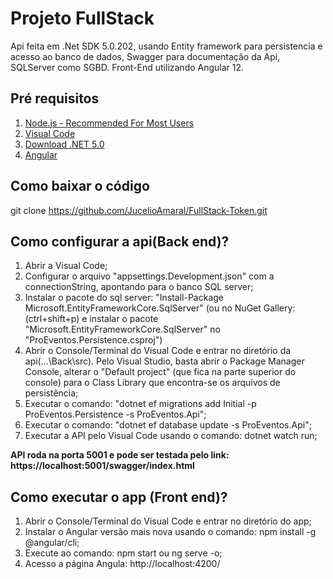 
# Projeto FullStack

Api feita em .Net SDK 5.0.202, usando Entity framework para persistencia e acesso ao banco de dados,
Swagger para documentação da Api, SQLServer como SGBD.
Front-End utilizando Angular 12.

## Pré requisitos
 
1. [Node.js - Recommended For Most Users](https://nodejs.org/en/download/)
2. [Visual Code](https://code.visualstudio.com/download)
3. [Download .NET 5.0](https://dotnet.microsoft.com/download/dotnet/5.0)
4. [Angular](https://angular.io/guide/setup-local)

## Como baixar o código

git clone https://github.com/JucelioAmaral/FullStack-Token.git

## Como configurar a api(Back end)?

1. Abrir a Visual Code;
2. Configurar o arquivo "appsettings.Development.json" com a connectionString, apontando para o banco SQL server;
3. Instalar o pacote do sql server: "Install-Package Microsoft.EntityFrameworkCore.SqlServer" (ou no NuGet Gallery: (ctrl+shift+p) e instalar o pacote "Microsoft.EntityFrameworkCore.SqlServer" no "ProEventos.Persistence.csproj")
4. Abrir o Console/Terminal do Visual Code e entrar no diretório da api(...\Back\src). Pelo Visual Studio, basta abrir o Package Manager Console, alterar o "Default project" (que fica na parte superior do console) para o Class Library que encontra-se os arquivos de persistência;
5. Executar o comando: "dotnet ef migrations add Initial -p ProEventos.Persistence -s ProEventos.Api";
6. Executar o comando: "dotnet ef database update -s ProEventos.Api";
7. Executar a API pelo Visual Code usando o comando: dotnet watch run;

**API roda na porta 5001 e pode ser testada pelo link: https://localhost:5001/swagger/index.html**

## Como executar o app (Front end)?

1. Abrir o Console/Terminal do Visual Code e entrar no diretório do app;
2. Instalar o Angular versão mais nova usando o comando: npm install -g @angular/cli;
3. Execute ao comando: npm start ou ng serve -o;
4. Acesso a página Angula: http://localhost:4200/

